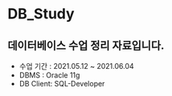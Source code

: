 # DB_Study
## 데이터베이스 수업 정리 자료입니다.
- 수업 기간 : 2021.05.12 ~ 2021.06.04      
- DBMS : Oracle 11g   
- DB Client: SQL-Developer
